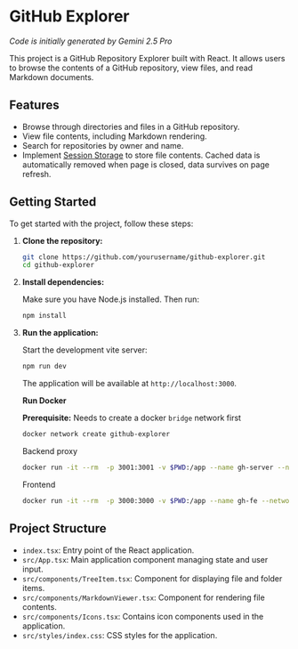 # GitHub Explorer

_Code is initially generated by Gemini 2.5 Pro_

This project is a GitHub Repository Explorer built with React. It allows users to browse the contents of a GitHub repository, view files, and read Markdown documents.

## Features

- Browse through directories and files in a GitHub repository.
- View file contents, including Markdown rendering.
- Search for repositories by owner and name.
- Implement [Session Storage](https://developer.mozilla.org/en-US/docs/Web/API/Window/sessionStorage) to store file contents. Cached data is automatically removed when page is closed, data survives on page refresh.

## Getting Started

To get started with the project, follow these steps:

1. **Clone the repository:**

   ```bash
   git clone https://github.com/yourusername/github-explorer.git
   cd github-explorer
   ```

2. **Install dependencies:**

   Make sure you have Node.js installed. Then run:

   ```bash
   npm install
   ```

3. **Run the application:**

   Start the development vite server:

   ```bash
   npm run dev
   ```

   The application will be available at `http://localhost:3000`.  
   

   **Run Docker**
   
   **Prerequisite:** Needs to create a docker `bridge` network first
   ```bash
   docker network create github-explorer
   ```

   Backend proxy
   ```bash
   docker run -it --rm  -p 3001:3001 -v $PWD:/app --name gh-server --network github-explorer  -w /app node:22-alpine npm run server
   ```
   
   Frontend
   ```bash
   docker run -it --rm  -p 3000:3000 -v $PWD:/app --name gh-fe --network github-explorer  -w /app node:22-alpine npm run dev
   ```

## Project Structure

- `index.tsx`: Entry point of the React application.
- `src/App.tsx`: Main application component managing state and user input.
- `src/components/TreeItem.tsx`: Component for displaying file and folder items.
- `src/components/MarkdownViewer.tsx`: Component for rendering file contents.
- `src/components/Icons.tsx`: Contains icon components used in the application.
- `src/styles/index.css`: CSS styles for the application.
